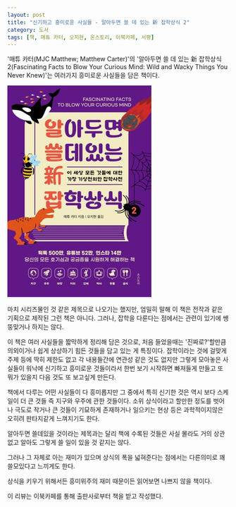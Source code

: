 ```yaml
---
layout: post
title: "신기하고 흥미로운 사실들 - 알아두면 쓸 데 있는 新 잡학상식 2"
category: 도서
tags: [책, 매튜 카터, 오지현, 온스토리, 이북카페, 서평]
---
```


'매튜 카터(MJC Matthew; Matthew Carter)'의
'알아두면 쓸 데 있는 新 잡학상식 2(Fascinating Facts to Blow Your Curious Mind: Wild and Wacky Things You Never Knew)'는
여러가지 흥미로운 사실들을 담은 책이다.

![표지](/images/book/fascinating-facts-to-blow-your-curious-mind-book.jpg)

마치 시리즈물인 것 같은 제목으로 나오기는 했지만,
엄밀히 말해 이 책은 전작과 같은 기획으로 제작된 그런 책은 아니다.
그러나, 잡학을 다룬다는 점에서는 관련이 있기에 쌩뚱맞거나 하지는 않다.

이 책은 여러 사실들을 짧막하게 정리해 담은 것으로,
처음 들었을때는 '진짜로?'할만큼 의외이거나 쉽게 상상하기 힘든 것들을 담고 있는 게 특징이다.
잡학이라는 것에 걸맞게 주제 등에 딱히 제한도 없고
각 내용들간에 연관성 같은 것도 없지만
그렇게 모아놓은 사실들이 워낙에 신기하고 흥미로운 것들이라서
한번 보기 시작하면 빠져들게 만들고
또 뭐가 있을지 다음 것도 또 보고싶게 만든다.

책에서 다루는 어떤 사실들이 다 흥미롭지만
그 중에서 특히 신기한 것은 역시 보다 스케일이 더 큰 것들 즉 지구와 우주에 관한 것들이다.
소위 상식이라고 할만한 정도를 벗어나 극도로 작거나 큰 것들이
기묘하게 존재하거나 일으키는 현상 등은
과학적이지않은 오히려 판타지같게 느껴지기도 한다.

알아두면 쓸데있을 것이라는 제목과는 달리
책에 수록된 것들은 사실 몰라도 거의 상관없고 알아도 그렇게 쓸 일이 있을 것 같지는 않다.

그러나 그 자체로 아는 재미가 있으며
상식의 폭을 넓혀준다는 점에서는
다른의미로 꽤 쓸모있다고 느끼게도 한다.

상식을 키우기 위해서든 흥미위주의 재미 때문이든
읽어보면 나쁘지 않을 책이다.



<div class="im im-info">
이 리뷰는 이북카페를 통해 출판사로부터 책을 받고 작성했다.
</div>
